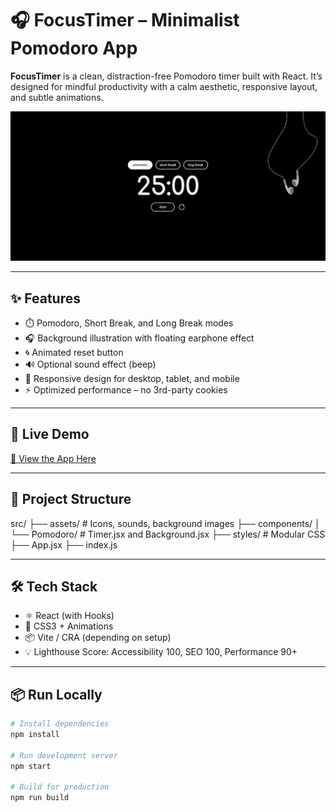 # 🎧 FocusTimer – Minimalist Pomodoro App

**FocusTimer** is a clean, distraction-free Pomodoro timer built with React. It’s designed for mindful productivity with a calm aesthetic, responsive layout, and subtle animations.

![screenshot](./public/screenshot.png) <!-- optional if you add one -->

---

## ✨ Features

- ⏱️ Pomodoro, Short Break, and Long Break modes
- 🎧 Background illustration with floating earphone effect
- 🌀 Animated reset button
- 🔊 Optional sound effect (beep)
- 🎯 Responsive design for desktop, tablet, and mobile
- ⚡ Optimized performance – no 3rd-party cookies

---

## 🚀 Live Demo

[🔗 View the App Here](https://pomodoro-nu-rosy.vercel.app/)

---

## 📁 Project Structure
src/
├── assets/ # Icons, sounds, background images
├── components/
│ └── Pomodoro/ # Timer.jsx and Background.jsx
├── styles/ # Modular CSS
├── App.jsx
├── index.js



---

## 🛠️ Tech Stack

- ⚛️ React (with Hooks)
- 🎨 CSS3 + Animations
- 📦 Vite / CRA (depending on setup)
- 💡 Lighthouse Score: Accessibility 100, SEO 100, Performance 90+

---

## 📦 Run Locally

```bash
# Install dependencies
npm install

# Run development server
npm start

# Build for production
npm run build

